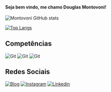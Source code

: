 #### Seja bem vindo, me chamo Douglas Montovoni!
<div>

![Montovoni GitHub stats](https://github-readme-stats.vercel.app/api?username=Montovoni&show_icons=true&theme=dracula)

[![Top Langs](https://github-readme-stats.vercel.app/api/top-langs/?username=Montovoni&layout=compact)](https://github.com/anuraghazra/github-readme-stats)

## Competências

<div style="display: inline_block">
<img align="center" alt="Git" src="https://img.shields.io/badge/Delphi_RAD_Studio-B22222?style=for-the-badge&logo=delphi&logoColor=white" />
<img align="center" alt="Git" src="https://img.shields.io/badge/GIT-E44C30?style=for-the-badge&logo=git&logoColor=white" />
<img align="center" alt="Git" src="https://img.shields.io/badge/Python-3776AB?style=for-the-badge&logo=python&logoColor=white" />

## Redes Sociais
[![Blog](https://img.shields.io/website?label=Montovoni.com.br&style=for-the-badge&url=https://montovoni.com.br/)](https://montovoni.com.br/)
[![Instagram](https://img.shields.io/badge/Instagram-E4405F?style=for-the-badge&logo=instagram&logoColor=white)](https://www.instagram.com/douglas_montovoni/)
[![Linkedin](https://img.shields.io/badge/LinkedIn-0077B5?style=for-the-badge&logo=linkedin&logoColor=white)](https://www.linkedin.com/in/douglas-montovoni/)
    
</div>
